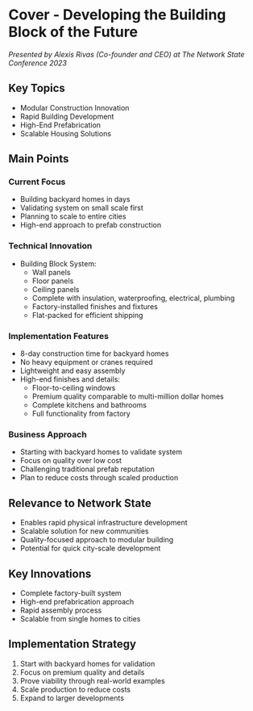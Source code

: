 # Cover - Developing the Building Block of the Future
*Presented by Alexis Rivas (Co-founder and CEO) at The Network State Conference 2023*

## Key Topics
- Modular Construction Innovation
- Rapid Building Development
- High-End Prefabrication
- Scalable Housing Solutions

## Main Points
### Current Focus
- Building backyard homes in days
- Validating system on small scale first
- Planning to scale to entire cities
- High-end approach to prefab construction

### Technical Innovation
- Building Block System:
  - Wall panels
  - Floor panels
  - Ceiling panels
  - Complete with insulation, waterproofing, electrical, plumbing
  - Factory-installed finishes and fixtures
  - Flat-packed for efficient shipping

### Implementation Features
- 8-day construction time for backyard homes
- No heavy equipment or cranes required
- Lightweight and easy assembly
- High-end finishes and details:
  - Floor-to-ceiling windows
  - Premium quality comparable to multi-million dollar homes
  - Complete kitchens and bathrooms
  - Full functionality from factory

### Business Approach
- Starting with backyard homes to validate system
- Focus on quality over low cost
- Challenging traditional prefab reputation
- Plan to reduce costs through scaled production

## Relevance to Network State
- Enables rapid physical infrastructure development
- Scalable solution for new communities
- Quality-focused approach to modular building
- Potential for quick city-scale development

## Key Innovations
- Complete factory-built system
- High-end prefabrication approach
- Rapid assembly process
- Scalable from single homes to cities

## Implementation Strategy
1. Start with backyard homes for validation
2. Focus on premium quality and details
3. Prove viability through real-world examples
4. Scale production to reduce costs
5. Expand to larger developments 